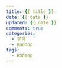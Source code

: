 ```yaml
---
title: {{ title }}
date: {{ date }}
updated: {{ date }}
comments: true
categories: 
  - 学习
  - Hadoop
tags: 
  - Hadoop
---
```

